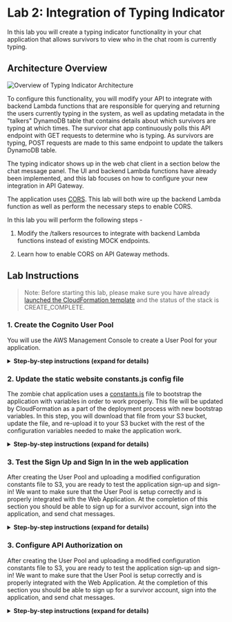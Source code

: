 # Lab 2: Integration of Typing Indicator

In this lab you will create a typing indicator functionality in your chat application that allows survivors to view who in the chat room is currently typing. 

## Architecture Overview

![Overview of Typing Indicator Architecture](/Images/TypingIndicatorOverview.png)

To configure this functionality, you will modify your API to integrate with backend Lambda functions that are responsible for querying and returning the users currently typing in the system, as well as updating metadata in the "talkers" DynamoDB table that contains details about which survivors are typing at which times. The survivor chat app continuously polls this API endpoint with GET requests to determine who is typing. As survivors are typing, POST requests are made to this same endpoint to update the talkers DynamoDB table.

The typing indicator shows up in the web chat client in a section below the chat message panel. The UI and backend Lambda functions have already been implemented, and this lab focuses on how to configure your new integration in API Gateway.

The application uses [CORS](http://docs.aws.amazon.com/AmazonS3/latest/dev/cors.html). This lab will both wire up the backend Lambda function as well as perform the necessary steps to enable CORS.

In this lab you will perform the following steps - 

1. Modify the /talkers resources to integrate with backend Lambda functions instead of existing MOCK endpoints.

2. Learn how to enable CORS on API Gateway methods.

## Lab Instructions

> Note: Before starting this lab, please make sure you have already [launched the CloudFormation template](../README.md##Get-Started) and the status of the stack is CREATE_COMPLETE.

### 1. Create the Cognito User Pool

You will use the AWS Management Console to create a User Pool for your application.

<details>
<summary><strong>Step-by-step instructions (expand for details)</strong></summary><p>

1. In the AWS Management Console, in the AWS Services search bar, type `cognito` and then select **Cognito** from the drop down.

2. Choose **Manage your User Pools**

3. In the Cognito User Pools console, select the blue **Create a User Pool** button in the upper right corner. 

4. In the Pool Name text box, name your user pool `[YOUR CLOUDFORMATION STACK NAME]-userpool`. For example, if you left your CloudFormation stack as the default name of "zombiestack" earlier, then your user pool name would be "zombiestack-userpool". After naming your User Pool, click **Step through Settings** to continue with manual setup.

   ![CognitoUserPool-NameStep](images/CognitoUserPool-NameStep.png)

5. On the attributes page, select the **Required** checkbox for the following attributes: `email, name, phone number`. Make sure that these are the only attributes you select. The application for the this workshop is designed to only work with the above three attributes at this time. Make sure not to select additional options. 

> Note: Cognito User Pools allows you to define attributes that you'd like to associate with users of your application. These represent values that your users will provide when they sign up for your app. They are available to your application as a part of the session data provided to your client apps when users authenticate with Cognito. 

6. Click the link **Add custom attribute**. Type a **Name** of `slackuser` exactly as typed here and leave the rest of the fields as is. Then click **Add another attribute** and add another custom attribute named `slackteamdomain`, leaving the rest of the fields as is. Finally, add a 3rd custom attribute by clicking **Add another attribute** and type `camp` as the name, leaving the rest of the fields as is. Click **Next Step**.

  ![CognitoAttributesSelection](images/CognitoAttributesSelection.png)

7. On the next page, leave the Password policy settings as default and click **Next step**.

8. On the verifications page, leave the defaults and click **Next step**.

> Note: We will not require MFA for this application, or SMS. However, during our application's sign up process, we are requiring verification via email address. This is denoted with the email checkbox selected for "Do you want to require verification of emails or phone numbers?". With this setting, when users sign up for the application, a confirmation code will be sent to their email which they'll be required to input into the application for confirmation before their account creation is completed.

9. On the next page, type `Signal Corps Survivor Confirmation` for the **Email subject**. We won't modify the message body but you could add your own custom message in there. We'll let Cognito send the confirmation code emails from the service email address, but in production you could configure Cognito to send these verifications from an SES verified address along with a custom message. Leave the rest of the default settings and click **Next step**.

10. On the Tags page, leave the defaults and click **Next step**. 

11. Next, on the Devices page, leave the default option of **No** selected and click **Next step**. 

12. On the Apps page, click **Add an app client**. In the **App client name** textbox, type `Zombie Survivor Chat App`. Then make sure to **deselect** all of the options checkboxes. We aren't generated a client secret. Click **Set attribute read and write permissions** to expand it. 

13. For both the **Readable Attributes** and **Writeable Attributes** settings, verify that **all of the checkboxes are selected**. Then click **Create app client**, and then click **Next step**.

14. On the custom triggers page, you will configure a `Pre authentication` trigger and a `Post confirmation` trigger. In the dropdowns for the **Pre authentication** and **Post confirmation** triggers, select the Lambda function named `[YOUR CLOUDFORMATION STACK NAME]-CognitoLambdaTriggerFn-...`. Click **Next step**.

  ![CognitoUserPoolTriggers](images/CognitoUserPoolTriggers.png)

15. Review the settings for your User Pool and click **Create pool**. If your pool created successfully you should be returned to the User Pool Details web page and it will display a green box that says **Your user pool was created successfully**.

  ![CognitoUserPoolReviewSettings](images/CognitoUserPoolReviewSettings.png)

16. Open a text editor on your computer and copy your `Pool Id` from the User Pool into the text editor. It should be displayed at the top of the page. Then click into the **App clients** tab found on the left side navigation pane of the Cognito console under General Settings. You should see an **App client id** displayed on the page. Copy the `App client id` into your text editor as well.

You have now created a User Pool for your application users and you should have the `Pool Id` and `App client id` in your text editor. Proceed to the next step of this lab to update your application code to work with this User Pool.

</p></details>

### 2. Update the static website constants.js config file

The zombie chat application uses a [constants.js](../app/assets/js/constants.js) file to bootstrap the application with variables in order to work properly. This file will be updated by CloudFormation as a part of the deployment process with new bootstrap variables. In this step, you will download that file from your S3 bucket, update the file, and re-upload it to your S3 bucket with the rest of the configuration variables needed to make the application work.

<details>
<summary><strong>Step-by-step instructions (expand for details)</strong></summary><p>

1. Return to the main landing page of the AWS Management Console. In the AWS Services search bar, type `S3` and then select **S3** from the drop down. Navigate to the S3 bucket that was created for you by when you launched the CloudFormation stack. If you don't know the name of your bucket, you can find it in the **Output** tab in the CloudFormation console listed as `Bucket`.

2. Click your bucket and navigate to the **constants.js** file found in the following folder path, `YOUR_BUCKET_NAME/app/assets/js/constants.js`. Download the file to your local machine and open it. 

> Note: YOUR_BUCKET_NAME should be replaced with your actual bucket from the CloudFormation Output tab

3. With the constants.js file open, Set the **USER_POOL_ID** variable to your `Pool Id` from your text editor. Set the **CLIENT_ID** to your `App client id` from your text editor and save the constants.js file.

4. Upload your new **constants.js** file back to the same location where you originally downloaded it from. To do this, select the blue **Upload** button in S3 console to upload a new object.

  ![CognitoUploadS3](images/CognitoUploadS3.png)

</p></details>

### 3. Test the Sign Up and Sign In in the web application

After creating the User Pool and uploading a modified configuration constants file to S3, you are ready to test the application sign-up and sign-in! We want to make sure that the User Pool is setup correctly and is properly integrated with the Web Application. At the completion of this section you should be able to sign up for a survivor account, sign into the application, and send chat messages.

<details>
<summary><strong>Step-by-step instructions (expand for details)</strong></summary><p>

1. Navigate back to the browser tab where your zombie chat application is opened. If you closed that window, you can find the S3 URL to your applicaiton in the Outputs tab of your CloudFormation stack. 

2. In our application we are not dynmically pulling down configuration changes automatically. If you already had the application open in your browser, make sure to refresh the page to ensure that the updated constants file is loaded.

3. Select the **Sign Up** link to switch views. Fill out your information to sign up for the survivor chat service as shown below.

  ![CognitoSignUpStep](images/CognitoSignUpStep.png)

4. After filling in your information, click **Sign Up** which should forward you to a confirmation screen as shown below. Head to your email inbox for the email address you used during the sign up process. You should have received a no-reply email (we didn't setup custom SMTP in this workshop) with your confirmation code from Cognito. Check your spam folder if you can't find it. Insert that code along with your email address into the confirmation screen in the application and select the **Confirm** button. If confirmed, you will be forwarded to the sign in page where you can sign into the chat with your credentials.

  ![CognitoConfirm](images/CognitoConfirm.png)

5. Once you have signed into the application, select the red **Start Chatting** button next to your name to enter the chat. This toggle allows you to manually enter and leave the chat and stop polling the API. Start typing messages in the chat and you should see your messages appearing in the chat window. Share your web application URL with your teammates so they can create accounts and chat with you!

  ![CognitoExampleMessage](images/CognitoExampleMessage.png)

</p></details>

### 3. Configure API Authorization on 

After creating the User Pool and uploading a modified configuration constants file to S3, you are ready to test the application sign-up and sign-in! We want to make sure that the User Pool is setup correctly and is properly integrated with the Web Application. At the completion of this section you should be able to sign up for a survivor account, sign into the application, and send chat messages.

<details>
<summary><strong>Step-by-step instructions (expand for details)</strong></summary><p>


## Completion

In this lab you successfully setup a user directory for your serverless application and integrated it with your application. In the next [Continuous Delivery Pipeline Module](../2_ContinuousDeliveryPipeline), you will learn how to automate this deployment process using AWS CodePipeline and AWS CodeBuild.
